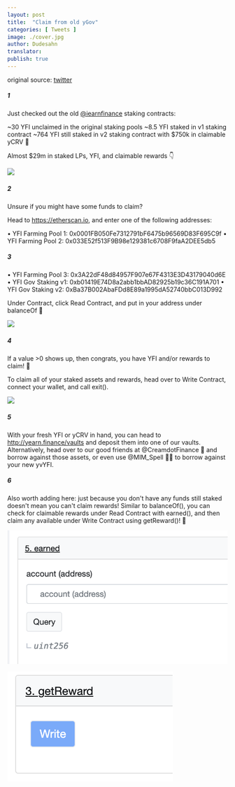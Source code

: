 ```yaml
---
layout: post
title:  "Claim from old yGov"
categories: [ Tweets ]
image: ./cover.jpg
author: Dudesahn
translator:
publish: true
---
```


original source: [twitter](https://twitter.com/dudesahn/status/1413567068583104512)

##### 1

Just checked out the old [@iearnfinance](https://twitter.com/iearnfinance) staking contracts:

~30 YFI unclaimed in the original staking pools
~8.5 YFI staked in v1 staking contract
~764 YFI still staked in v2 staking contract with $750k in claimable yCRV 😬

Almost $29m in staked LPs, YFI, and claimable rewards :point_down:

![](image1.png)

##### 2

Unsure if you might have some funds to claim?

Head to https://etherscan.io, and enter one of the following addresses:

• YFI Farming Pool 1: 0x0001FB050Fe7312791bF6475b96569D83F695C9f
• YFI Farming Pool 2: 0x033E52f513F9B98e129381c6708F9faA2DEE5db5

##### 3

• YFI Farming Pool 3: 0x3A22dF48d84957F907e67F4313E3D43179040d6E
• YFI Gov Staking v1: 0xb01419E74D8a2abb1bbAD82925b19c36C191A701
• YFI Gov Staking v2: 0xBa37B002AbaFDd8E89a1995dA52740bbC013D992

Under Contract, click Read Contract, and put in your address under balanceOf 👀

![](image2.png)

##### 4

If a value >0 shows up, then congrats, you have YFI and/or rewards to claim! :partying_face:

To claim all of your staked assets and rewards, head over to Write Contract, connect your wallet, and call exit().

![](image3.png)

##### 5

With your fresh YFI or yCRV in hand, you can head to http://yearn.finance/vaults and deposit them into one of our vaults. Alternatively, head over to our good friends at @CreamdotFinance 🍦 and borrow against those assets, or even use @MIM_Spell 🧙‍♂️ to borrow against your new yvYFI.

##### 6

Also worth adding here: just because you don't have any funds still staked doesn't mean you can't claim rewards! Similar to balanceOf(), you can check for claimable rewards under Read Contract with earned(), and then claim any available under Write Contract using getReward()! 🤑

![](image4.png)  

![](image5.png)

